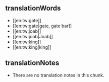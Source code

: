 ## translationWords

* [[en:tw:gate]]
* [[en:tw:gate|gate, gate bar]]
* [[en:tw:joab]]
* [[en:tw:joab|Joab]]
* [[en:tw:king]]
* [[en:tw:king|king]]

## translationNotes

* There are no translation notes in this chunk.
